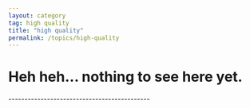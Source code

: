 ```yaml
---
layout: category
tag: high quality
title: "high quality"
permalink: /topics/high-quality
---
```


<h1>Heh heh... nothing to see here yet.</h1>
--------------------------------------------
